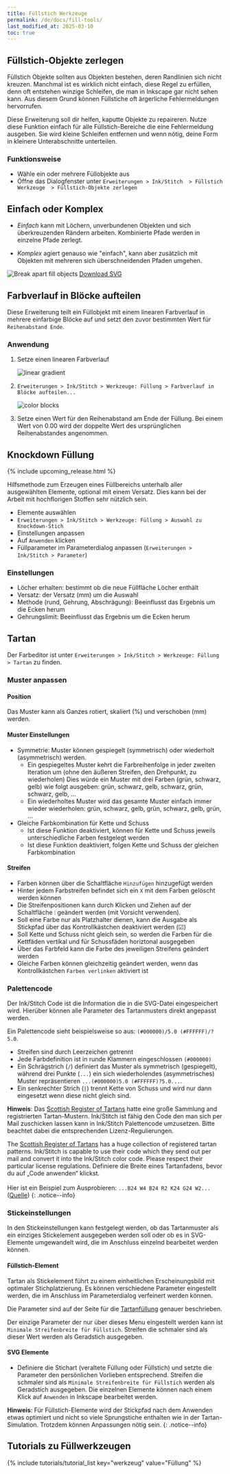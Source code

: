 ```yaml
---
title: Füllstich Werkzeuge
permalink: /de/docs/fill-tools/
last_modified_at: 2025-03-10
toc: true
---
```

## Füllstich-Objekte zerlegen

Füllstich Objekte sollten aus Objekten bestehen, deren Randlinien sich nicht kreuzen. Manchmal ist es wirklich nicht einfach, diese Regel zu erfüllen, denn oft entstehen winzige Schleifen, die man in Inkscape gar nicht sehen kann. Aus diesem Grund können Füllstiche oft ärgerliche Fehlermeldungen hervorrufen.

Diese Erweiterung soll dir helfen, kaputte Objekte zu repaireren. Nutze diese Funktion einfach für alle Füllstich-Bereiche die eine Fehlermeldung ausgeben. Sie wird kleine Schleifen entfernen und wenn nötig, deine Form in kleinere Unterabschnitte unterteilen.

### Funktionsweise

* Wähle ein oder mehrere Füllobjekte aus
* Öffne das Dialogfenster unter `Erweiterungen > Ink/Stitch  > Füllstich Werkzeuge  > Füllstich-Objekte zerlegen`

## Einfach oder Komplex

* *Einfach* kann mit Löchern, unverbundenen Objekten und sich überkreuzenden Rändern arbeiten. Kombinierte Pfade werden in einzelne Pfade zerlegt.

* *Komplex* agiert genauso wie "einfach", kann aber zusätzlich mit Objekten mit mehreren sich überschneidenden Pfaden umgehen.

![Break apart fill objects](/assets/images/docs/en/break_apart.jpg)
[Download SVG](/assets/images/docs/en/break_apart.svg)

## Farbverlauf in Blöcke aufteilen

Diese Erweiterung teilt ein Füllobjekt mit einem linearen Farbverlauf in mehrere einfarbige Blöcke auf und setzt den zuvor bestimmten Wert für `Reihenabstand Ende`.

### Anwendung

1. Setze einen linearen Farbverlauf

   ![linear gradient](/assets/images/docs/en/linear-gradient.png)
2. `Erweiterungen > Ink/Stitch > Werkzeuge: Füllung > Farbverlauf in Blöcke aufteilen...`

   ![color blocks](/assets/images/docs/color_blocks.png)
3. Setze einen Wert für den Reihenabstand am Ende der Füllung. Bei einem Wert von 0.00 wird der doppelte Wert des ursprünglichen Reihenabstandes angenommen.

## Knockdown Füllung

{% include upcoming_release.html %}

Hilfsmethode zum Erzeugen eines Füllbereichs unterhalb aller ausgewählten Elemente, optional mit einem Versatz. Dies kann bei der Arbeit mit hochflorigen Stoffen sehr nützlich sein.

* Elemente auswählen
* `Erweiterungen > Ink/Stitch > Werkzeuge: Füllung > Auswahl zu Knockdown-Stich`
* Einstellungen anpassen
* Auf `Anwenden` klicken
* Füllparameter im Parameterdialog anpassen (`Erweiterungen > Ink/Stitch > Parameter`)

### Einstellungen

* Löcher erhalten: bestimmt ob die neue Füllfläche Löcher enthält
* Versatz: der Versatz (mm) um die Auswahl
* Methode (rund, Gehrung, Abschrägung): Beeinflusst das Ergebnis um die Ecken herum
* Gehrungslimit: Beeinflusst das Ergebnis um die Ecken herum

## Tartan

Der Farbeditor ist unter `Erweiterungen > Ink/Stitch > Werkzeuge: Füllung > Tartan` zu finden.

### Muster anpassen

#### Position

Das Muster kann als Ganzes rotiert, skaliert (%) und verschoben (mm) werden.

#### Muster Einstellungen

* Symmetrie: Muster können gespiegelt (symmetrisch) oder wiederholt (asymmetrisch) werden.
  * Ein gespiegeltes Muster kehrt die Farbreihenfolge in jeder zweiten Iteration um (ohne den äußeren Streifen, den Drehpunkt, zu wiederholen)
    Dies würde ein Muster mit drei Farben (grün, schwarz, gelb) wie folgt ausgeben: grün, schwarz, gelb, schwarz, grün, schwarz, gelb, ...
  * Ein wiederholtes Muster wird das gesamte Muster einfach immer wieder wiederholen: grün, schwarz, gelb, grün, schwarz, gelb, grün, ...
* Gleiche Farbkombination für Kette und Schuss
  * Ist diese Funktion deaktiviert, können für Kette und Schuss jeweils unterschiedliche Farben festgelegt werden
  * Ist diese Funktion deaktiviert, folgen Kette und Schuss der gleichen Farbkombination

#### Streifen

* Farben können über die Schaltfläche `Hinzufügen` hinzugefügt werden
* Hinter jedem Farbstreifen befindet sich ein `X` mit dem Farben gelöscht werden können
* Die Streifenpositionen kann durch Klicken und Ziehen auf der Schaltfläche `⁝` geändert werden (mit Vorsicht verwenden).
* Soll eine Farbe nur als Platzhalter dienen, kann die Ausgabe als Stickpfad über das Kontrollkästchen deaktiviert werden (☑)
* Soll Kette und Schuss nicht gleich sein, so werden die Farben für die Kettfäden vertikal und für Schussfäden horiztonal ausgegeben
* Über das Farbfeld kann die Farbe des jeweiligen Streifens geändert werden
* Gleiche Farben können gleichzeitig geändert werden, wenn das Kontrollkästchen `Farben verlinken` aktiviert ist

### Palettencode

Der Ink/Stitch Code ist die Information die in die SVG-Datei eingespeichert wird. Hierüber können alle Parameter des Tartanmusters direkt angepasst werden.

Ein Palettencode sieht beispielsweise so aus: `(#000000)/5.0 (#FFFFFF)/?5.0`. 

* Streifen sind durch Leerzeichen getrennt
* Jede Farbdefinition ist in runde Klammern eingeschlossen `(#000000)`
* Ein Schrägstrich (`/`) definiert das Muster als symmetrisch (gespiegelt), während drei Punkte (`...`) ein sich wiederholendes (asymmetrisches) Muster repräsentieren `...(#000000)5.0 (#FFFFFF)?5.0...`.
* Ein senkrechter Strich (`|`) trennt Kette von Schuss und wird nur dann eingesetzt wenn diese nicht gleich sind.

**Hinweis**: Das [Scottish Register of Tartans](https://www.tartanregister.gov.uk/) hatte eine große Sammlung and registrierten Tartan-Mustern. Ink/Stitch ist fähig den Code den man sich per Mail zuschicken lassen kann in Ink/Stitch Palettencode umzusetzen. Bitte beachtet dabei die entsprechenden Lizenz-Regulierungen. 

The [Scottish Register of Tartans](https://www.tartanregister.gov.uk/) has a huge collection of registered tartan patterns. Ink/Stitch is capable to use their code which they send out per mail and convert it into the Ink/Stitch color code. Please respect their particular license regulations. Definiere die Breite eines Tartanfadens, bevor du auf „Code anwenden“ klickst.<br><br>Hier ist ein Beispiel zum Ausprobieren: `...B24 W4 B24 R2 K24 G24 W2...` ([Quelle](https://www.tartanregister.gov.uk/threadcount))
{: .notice--info}

### Stickeinstellungen

In den Stickeinstellungen kann festgelegt werden, ob das Tartanmuster als ein einziges Stickelement ausgegeben werden soll oder ob es in SVG-Elemente umgewandelt wird, die im Anschluss einzelnd bearbeitet werden können.

#### Füllstich-Element

Tartan als Stickelement führt zu einem einheitlichen Erscheinungsbild mit optimaler Stichplatzierung. Es können verschiedene Parameter eingestellt werden, die im Anschluss im Parameterdialog verfeinert werden können.

Die Parameter sind auf der Seite für die [Tartanfüllung](/de/docs/stitches/tartan-fill/) genauer beschrieben.

Der einzige Parameter der nur über dieses Menu eingestellt werden kann ist `Minimale Streifenbreite für Füllstich`. Streifen die schmaler sind als dieser Wert werden als Geradstich ausgegeben.

#### SVG Elemente

* Definiere die Stichart (veraltete Füllung oder Füllstich) und setzte die Parameter den persönlichen Vorlieben entsprechend. Streifen die schmaler sind als `Minimale Streifenbreite für Füllstich` werden als Geradstich ausgegeben. Die einzelnen Elemente können nach einem Klick auf `Anwenden` in Inkscape bearbeitet werden.

**Hinweis**: Für Füllstich-Elemente wird der Stickpfad nach dem Anwenden etwas optimiert und nicht so viele Sprungstiche enthalten wie in der Tartan-Simulation. Trotzdem können Anpassungen nötig sein.
{: .notice--info}

## Tutorials zu Füllwerkzeugen

{% include tutorials/tutorial_list key="werkzeug" value="Füllung" %}
